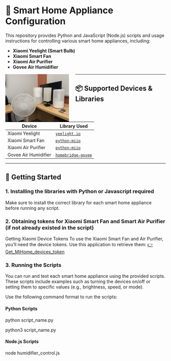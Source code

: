 # 🏡 Smart Home Appliance Configuration

This repository provides Python and JavaScript (Node.js) scripts and usage instructions for controlling various smart home appliances, including:

- **Xiaomi Yeelight (Smart Bulb)**
- **Xiaomi Smart Fan**
- **Xiaomi Air Purifier**
- **Govee Air Humidifier**

<img src="/Fig13.jpg" style="float: left; margin-right: 20px; max-width: 200px;">



---

## 📦 Supported Devices & Libraries

| Device                   | Library Used                                                                 |
|--------------------------|------------------------------------------------------------------------------|
| Xiaomi Yeelight          | [`yeelight.io`](https://github.com/tonylin0826/yeelight.io)                 |
| Xiaomi Smart Fan         | [`python-miio`](https://github.com/rytilahti/python-miio)                   |
| Xiaomi Air Purifier      | [`python-miio`](https://github.com/rytilahti/python-miio)                   |
| Govee Air Humidifier     | [`homebridge-govee`](https://github.com/homebridge-plugins/homebridge-govee?tab=readme-ov-file) |

---

## 🚀 Getting Started

### 1. Installing the libraries with Python or Javascript required

Make sure to install the correct library for each smart home appliance before running any script.

### 2. Obtaining tokens for Xiaomi Smart Fan and Smart Air Purifier (if not already existed in the script)

Getting Xiaomi Device Tokens
To use the Xiaomi Smart Fan and Air Purifier, you’ll need the device tokens.
Use this application to retrieve them:
[👉 Get_MiHome_devices_token](https://github.com/Maxmudjon/Get_MiHome_devices_token)



### 3. Running the Scripts

You can run and test each smart home appliance using the provided scripts. These scripts include examples such as turning the devices on/off or setting them to specific values (e.g., brightness, speed, or mode).

Use the following command format to run the scripts:

#### Python Scripts
python script_name.py

python3 script_name.py


#### Node.js Scripts
node humidifier_control.js





